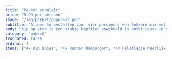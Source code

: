 ```yaml
---
title: "Pakket populair"
price: "5.99 per persoon"
image: "/img/pakket/populair.png"
subtitle: "Alleen te bestellen voor vier personen: een lekkere mix met Kip spies, Runder Hamburger, Gemarineerd filetlapje, en Kip op stok."
body: "Kip op stok is een stukje kipfilet omwikkeld in ontbijtspek in een pesto kruiden botermarinade."
category: "pakket"
truncated: false
ordinal: 4
items: ["4x Kip spies", "4x Runder hamburger", "4x Filetlapje heerlijk gemarineerd", "4x Kip op stok"]
---
```

